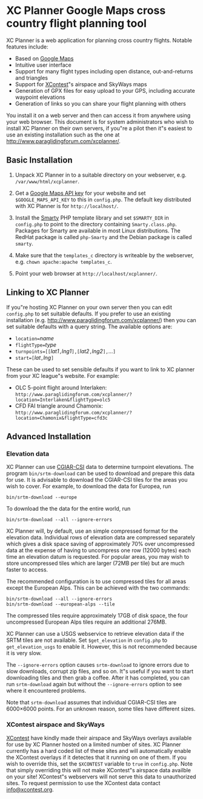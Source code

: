 XC Planner Google Maps cross country flight planning tool
=========================================================

XC Planner is a web application for planning cross country flights.  Notable features include:

* Based on [Google Maps](http://maps.google.com)
* Intuitive user interface
* Support for many flight types including open distance, out-and-returns and triangles
* Support for [XContest](http://www.xcontest.org/)&quot;s airspace and SkyWays maps
* Generation of GPX files for easy upload to your GPS, including accurate waypoint elevations
* Generation of links so you can share your flight planning with others

You install it on a web server and then can access it from anywhere using your web browser.  This document is for system administrators who wish to install XC Planner on their own servers, if you&quot;re a pilot then it&quot;s easiest to use an existing installation such as the one at http://www.paraglidingforum.com/xcplanner/.


Basic Installation
------------------

1. Unpack XC Planner in to a suitable directory on your webserver, e.g. `/var/www/html/xcplanner`.

2. Get a [Google Maps API key](http://code.google.com/apis/maps/signup.html) for your website and set `$GOOGLE_MAPS_API_KEY` to this in `config.php`.  The default key distributed with XC Planner is for `http://localhost/`.

3. Install the [Smarty](http://www.smarty.net/) PHP template library and set `$SMARTY_DIR` in `config.php` to point to the directory containing `Smarty.class.php`.  Packages for Smarty are available in most Linux distributions. The RedHat package is called `php-Smarty` and the Debian package is called `smarty`.

4. Make sure that the `templates_c` directory is writeable by the webserver, e.g. `chown apache:apache templates_c`.

5. Point your web browser at `http://localhost/xcplanner/`.


Linking to XC Planner
---------------------

If you&quot;re hosting XC Planner on your own server then you can edit `config.php` to set suitable defaults.  If you prefer to use an existing installation (e.g. http://www.paraglidingforum.com/xcplanner/) then you can set suitable defaults with a query string.  The available options are:

* `location=`_name_
* `flightType=`_type_
* `turnpoints=[[`_lat1_`,`_lng1_`],[`_lat2_`,`_lng2_`],`...`]`
* `start=[`_lat_`,`_lng_`]`

These can be used to set sensible defaults if you want to link to XC planner from your XC league&quot;s website.  For example:

* OLC 5-point flight around Interlaken: `http://www.paraglidingforum.com/xcplanner/?location=Interlaken&flightType=olc5`
* CFD FAI triangle around Chamonix: `http://www.paraglidingforum.com/xcplanner/?location=Chamonix&flightType=cfd3c`


Advanced Installation
---------------------

### Elevation data ###

XC Planner can use [CGIAR-CSI](http://srtm.csi.cgiar.org/) data to determine turnpoint elevations.  The program `bin/srtm-download` can be used to download and prepare this data for use.  It is advisable to download the CGIAR-CSI tiles for the areas you wish to cover. For example, to download the data for Europea, run

	bin/srtm-download --europe

To download the the data for the entire world, run

	bin/srtm-download --all --ignore-errors

XC Planner will, by default, use an simple compressed format for the elevation data.  Individual rows of elevation data are compressed separately which gives a disk space saving of approximately 70% over uncompressed data at the expense of having to uncompress one row (12000 bytes) each time an elevation datum is requested.  For popular areas, you may wish to store uncompressed tiles which are larger (72MB per tile) but are much faster to access.

The recommended configuration is to use compressed tiles for all areas except the European Alps.  This can be achieved with the two commands:

	bin/srtm-download --all --ignore-errors
	bin/srtm-download --european-alps --tile

The compressed tiles require approximately 17GB of disk space, the four uncompressed European Alps tiles require an additional 276MB.

XC Planner can use a USGS webservice to retrieve elevation data if the SRTM tiles are not available.  Set `$get_elevation` in `config.php` to `get_elevation_usgs` to enable it.  However, this is not recommended because it is very slow.

The `--ignore-errors` option causes `srtm-download` to ignore errors due to slow downloads, corrupt zip files, and so on.  It&quot;s useful if you want to start downloading tiles and then grab a coffee.  After it has completed, you can run `srtm-download` again but without the `--ignore-errors` option to see where it encountered problems.

Note that `srtm-download` assumes that individual CGIAR-CSI tiles are 6000&times;6000 points.  For an unknown reason, some tiles have different sizes.

### XContest airspace and SkyWays ###

[XContest](http://www.xcontest.org/) have kindly made their airspace and SkyWays overlays available for use by XC Planner hosted on a limited number of sites.  XC Planner currently has a hard coded list of these sites and will automatically enable the XContest overlays if it detectes that it running on one of them.  If you wish to override this, set the `$XCONTEST` variable to `true` in `config.php`.  Note that simply overriding this will not make XContest&quot;s airspace data availble on your site!  XContest&quot;s webservers will not serve this data to unauthorized sites. To request permission to use the XContest data contact info@xcontest.org.
